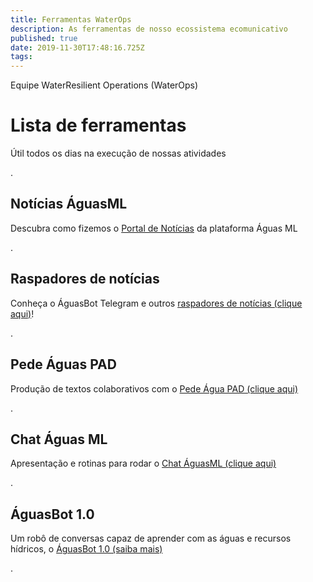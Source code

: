 ```yaml
---
title: Ferramentas WaterOps
description: As ferramentas de nosso ecossistema ecomunicativo
published: true
date: 2019-11-30T17:48:16.725Z
tags: 
---
```


Equipe WaterResilient Operations (WaterOps)


# Lista de ferramentas
Útil todos os dias na execução de nossas atividades

.
## Notícias ÁguasML
Descubra como fizemos o [Portal de Notícias](https://ciclos.aguas.ml/plataforma/raspadores/noticias-aguasml "Portal de Notícias ÁguasML") da plataforma Águas ML


.
## Raspadores de notícias
Conheça o ÁguasBot Telegram e outros [raspadores de notícias (clique aqui)](https://ciclos.aguas.ml/plataforma/raspadores "Raspadores ÁguasML")!


.
## Pede Águas PAD

Produção de textos colaborativos com o [Pede Água PAD (clique aqui)](https://ciclos.aguas.ml/plataforma/ferramentas/pedeaguapad "Águas PAD ÁguasML")


.
## Chat Águas ML

Apresentação e rotinas para rodar o [Chat ÁguasML (clique aqui)](https://ciclos.aguas.ml/plataforma/ferramentas/waterchat "Chat Águas ML")


.
## ÁguasBot 1.0

Um robô de conversas capaz de aprender com as águas e recursos hídricos, o [ÁguasBot 1.0 (saiba mais)](https://ciclos.aguas.ml/plataforma/ferramentas/aguas-bot-1-0 "Chat Águas ML")


.
